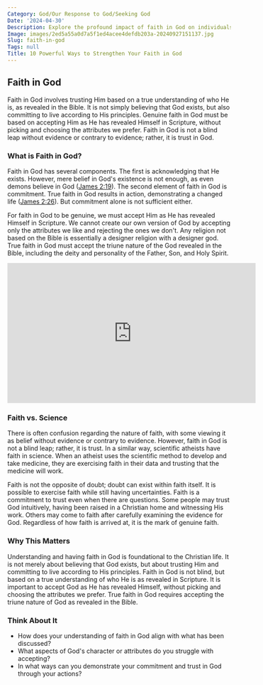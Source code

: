 ```yaml
---
Category: God/Our Response to God/Seeking God
Date: '2024-04-30'
Description: Explore the profound impact of faith in God on individuals' lives and how it shapes their beliefs, values, and sense of purpose. Understand the significance of faith in navigating life's challenges and finding solace in a higher power.
Image: images/2ed5a55a0d7a5f1ed4acee4defdb203a-20240927151137.jpg
Slug: faith-in-god
Tags: null
Title: 10 Powerful Ways to Strengthen Your Faith in God
---
```


## Faith in God

Faith in God involves trusting Him based on a true understanding of who He is, as revealed in the Bible. It is not simply believing that God exists, but also committing to live according to His principles. Genuine faith in God must be based on accepting Him as He has revealed Himself in Scripture, without picking and choosing the attributes we prefer. Faith in God is not a blind leap without evidence or contrary to evidence; rather, it is trust in God.

### What is Faith in God?

Faith in God has several components. The first is acknowledging that He exists. However, mere belief in God's existence is not enough, as even demons believe in God ([James 2:19](https://www.bibleref.com/James/2/James-2-19.html)). The second element of faith in God is commitment. True faith in God results in action, demonstrating a changed life ([James 2:26](https://www.bibleref.com/James/2/James-2-26.html)). But commitment alone is not sufficient either.

For faith in God to be genuine, we must accept Him as He has revealed Himself in Scripture. We cannot create our own version of God by accepting only the attributes we like and rejecting the ones we don't. Any religion not based on the Bible is essentially a designer religion with a designer god. True faith in God must accept the triune nature of the God revealed in the Bible, including the deity and personality of the Father, Son, and Holy Spirit.


<iframe width="560" height="315" src="https://www.youtube.com/embed/j3zuVzUs0PI" frameborder="0" allow="autoplay; encrypted-media" allowfullscreen></iframe>


### Faith vs. Science

There is often confusion regarding the nature of faith, with some viewing it as belief without evidence or contrary to evidence. However, faith in God is not a blind leap; rather, it is trust. In a similar way, scientific atheists have faith in science. When an atheist uses the scientific method to develop and take medicine, they are exercising faith in their data and trusting that the medicine will work.

Faith is not the opposite of doubt; doubt can exist within faith itself. It is possible to exercise faith while still having uncertainties. Faith is a commitment to trust even when there are questions. Some people may trust God intuitively, having been raised in a Christian home and witnessing His work. Others may come to faith after carefully examining the evidence for God. Regardless of how faith is arrived at, it is the mark of genuine faith.

### Why This Matters

Understanding and having faith in God is foundational to the Christian life. It is not merely about believing that God exists, but about trusting Him and committing to live according to His principles. Faith in God is not blind, but based on a true understanding of who He is as revealed in Scripture. It is important to accept God as He has revealed Himself, without picking and choosing the attributes we prefer. True faith in God requires accepting the triune nature of God as revealed in the Bible.

### Think About It

- How does your understanding of faith in God align with what has been discussed?
- What aspects of God's character or attributes do you struggle with accepting?
- In what ways can you demonstrate your commitment and trust in God through your actions?